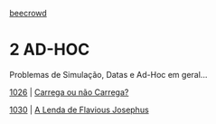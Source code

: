 [beecrowd](https://www.beecrowd.com.br/)
# 2 AD-HOC
Problemas de Simulação, Datas e Ad-Hoc em geral...

[1026](/AD-HOC/1026/) | [Carrega ou não Carrega?](https://www.beecrowd.com.br/repository/UOJ_1026.html)

[1030](/AD-HOC/1030/) | [A Lenda de Flavious Josephus](https://www.beecrowd.com.br/repository/UOJ_1030.html)
